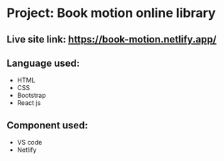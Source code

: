 # Project: Book motion online library

## Live site link: https://book-motion.netlify.app/

## Language used: 
* HTML
* CSS
* Bootstrap
* React js

## Component used: 
* VS code
* Netlify

